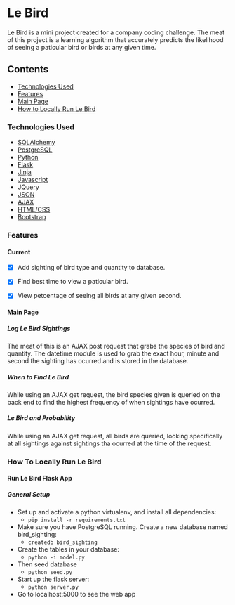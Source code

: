 # Le Bird
Le Bird is a mini project created for a company coding challenge. The meat of this project is a learning algorithm that accurately predicts the likelihood of seeing a paticular bird or birds at any given time.


## Contents

* [Technologies Used](#technologiesused)
* [Features](#feautures)
* [Main Page](#main)
* [How to Locally Run Le Bird](#run)

### <a name="technologiesused"></a>Technologies Used

* [SQLAlchemy](http://www.sqlalchemy.org/)
* [PostgreSQL](https://www.postgresql.org/)
* [Python](https://www.python.org/)
* [Flask](http://flask.pocoo.org/)
* [Jinja](http://jinja.pocoo.org/)
* [Javascript](https://www.javascript.com/)
* [JQuery](https://jquery.com/)
* [JSON](http://www.json.org/)
* [AJAX](http://api.jquery.com/jquery.ajax/)
* [HTML/CSS](http://www.w3schools.com/html/html_css.asp)
* [Bootstrap](http://getbootstrap.com/)

### <a name="features"></a>Features

#### Current

- [x] Add sighting of bird type and quantity to database.
- [x] Find best time to view a paticular bird. 
- [x] View petcentage of seeing all birds at any given second.


#### <a name="main"></a>Main Page

##### Log Le Bird Sightings
The meat of this is an AJAX post request that grabs the species of bird and quantity. The datetime module is used to grab the exact hour, minute and second the sighting has ocurred and is stored in the database. 

##### When to Find Le Bird
While using an AJAX get request, the bird species given is queried on the back end to find the highest frequency of when sightings have ocurred. 

##### Le Bird and Probability 
While using an AJAX get request, all birds are queried, looking specifically at all sightings against sightings tha ocurred at the time of the request. 


### <a name="run"></a>How To Locally Run Le Bird

#### Run Le Bird Flask App

##### General Setup
* Set up and activate a python virtualenv, and install all dependencies:
   * `pip install -r requirements.txt`
* Make sure you have PostgreSQL running. Create a new database named bird_sighting:
   * `createdb bird_sighting`
* Create the tables in your database:
   * `python -i model.py`
* Then seed database
   * `python seed.py`
* Start up the flask server:
   * `python server.py`
* Go to localhost:5000 to see the web app
